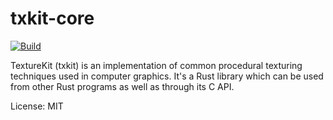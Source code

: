# txkit-core

[![Build](https://github.com/alixinne/txkit/workflows/Build/badge.svg?branch=master)](https://github.com/alixinne/txkit/actions)

TextureKit (txkit) is an implementation of common procedural texturing techniques used in
computer graphics. It's a Rust library which can be used from other Rust programs as well as
through its C API.

License: MIT
